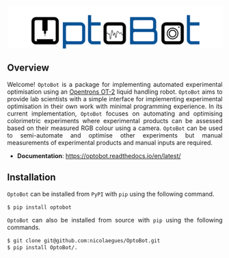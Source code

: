 <p align="center">
  <img src="docs/_static/logo.png" alt="OptoBot Logo">
</p>

## Overview
<p align="justify">
Welcome! <code>OptoBot</code> is a package for implementing automated 
experimental optimisation using an <a href="https://opentrons.com/robots/ot-2">Opentrons OT-2</a> 
liquid handling robot. 
<!--><!-->
<code>OptoBot</code> aims to provide lab scientists with a simple interface for 
implementing experimental optimisation in their own work with minimal 
programming experience.
<!--><!-->
In its current implementation, <code>OptoBot</code> focuses on automating and 
optimising colorimetric experiments where experimental products can be 
assessed based on their measured RGB colour using a camera.
<!--><!-->
<code>OptoBot</code> can be used to semi-automate and optimise other 
experiments but manual measurements of experimental products and manual inputs 
are required.
</p>

+ **Documentation**: https://optobot.readthedocs.io/en/latest/

## Installation
<p align="justify">
<code>OptoBot</code> can be installed from <code>PyPI</code> with <code>pip</code> 
using the following command.
</p>

```
$ pip install optobot
```

<p align="justify">
<code>OptoBot</code> can also be installed from source with <code>pip</code> 
using the following commands.
</p>

```
$ git clone git@github.com:nicolaegues/OptoBot.git
$ pip install OptoBot/.
```